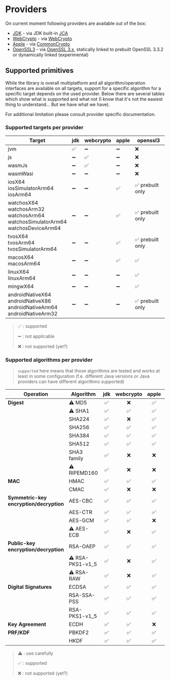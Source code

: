 # Providers

On current moment following providers are available out of the box:

* [JDK](../modules/cryptography-provider-jdk.md) - via
  JDK built-in [JCA](https://docs.oracle.com/en/java/javase/17/security/java-cryptography-architecture-jca-reference-guide.html)
* [WebCrypto](../modules/cryptography-provider-webcrypto.md) - via
  [WebCrypto](https://developer.mozilla.org/en-US/docs/Web/API/Web_Crypto_API)
* [Apple](../modules/cryptography-provider-apple.md) - via
  [CommonCrypto](https://developer.apple.com/library/archive/documentation/Security/Conceptual/cryptoservices/Introduction/Introduction.html)
* [OpenSSL3](../modules/cryptography-provider-openssl3.md) - via [OpenSSL 3.x](https://www.openssl.org),
  statically linked to prebuilt OpenSSL 3.3.2 or dynamically linked (experimental)

## Supported primitives

While the library is overall multiplatform and all algorithm/operation interfaces are available on all targets,
support for a specific algorithm for a specific target depends on the used provider.
Below there are several tables which show what is supported and what not
(I know that it's not the easiest thing to understand...
But we have what we have).

For additional limitation please consult provider specific documentation.

### Supported targets per provider

| Target                                                                                        | jdk | webcrypto | apple | openssl3        |
|-----------------------------------------------------------------------------------------------|-----|-----------|-------|-----------------|
| jvm                                                                                           | ✅   | ➖         | ➖     | ❌               |
| js                                                                                            | ➖   | ✅         | ➖     | ❌               |
| wasmJs                                                                                        | ➖   | ✅         | ➖     | ❌               |
| wasmWasi                                                                                      | ➖   | ➖         | ➖     | ❌               |
| iosX64<br/>iosSimulatorArm64<br/>iosArm64                                                     | ➖   | ➖         | ✅     | ✅ prebuilt only |
| watchosX64<br/>watchosArm32<br/>watchosArm64<br/>watchosSimulatorArm64<br/>watchosDeviceArm64 | ➖   | ➖         | ✅     | ✅ prebuilt only |
| tvosX64<br/>tvosArm64<br/>tvosSimulatorArm64                                                  | ➖   | ➖         | ✅     | ✅ prebuilt only |
| macosX64<br/>macosArm64                                                                       | ➖   | ➖         | ✅     | ✅               |
| linuxX64<br/>linuxArm64                                                                       | ➖   | ➖         | ➖     | ✅               |
| mingwX64                                                                                      | ➖   | ➖         | ➖     | ✅               |
| androidNativeX64<br/>androidNativeX86<br/>androidNativeArm64<br/>androidNativeArm32           | ➖   | ➖         | ➖     | ✅ prebuilt only |

> ✅ : supported
>
> ➖ : not applicable
>
> ❌ : not supported (yet?)

### Supported algorithms per provider

> `supported` here means that those algorithms are tested and works at least in some configuration
> (f.e. different Java versions or Java providers can have different algorithms supported)

| Operation                                   | Algorithm        | jdk | webcrypto | apple | openssl3 |
|---------------------------------------------|------------------|:---:|:---------:|:-----:|:--------:|
| **Digest**                                  | ⚠️ MD5           |  ✅  |     ❌     |   ✅   |    ✅     |
|                                             | ⚠️ SHA1          |  ✅  |     ✅     |   ✅   |    ✅     |
|                                             | SHA224           |  ✅  |     ❌     |   ✅   |    ✅     |
|                                             | SHA256           |  ✅  |     ✅     |   ✅   |    ✅     |
|                                             | SHA384           |  ✅  |     ✅     |   ✅   |    ✅     |
|                                             | SHA512           |  ✅  |     ✅     |   ✅   |    ✅     |
|                                             | SHA3 family      |  ✅  |     ❌     |   ❌   |    ✅     |
|                                             | ⚠️ RIPEMD160     |  ✅  |     ❌     |   ❌   |    ✅     |
| **MAC**                                     | HMAC             |  ✅  |     ✅     |   ✅   |    ✅     |
|                                             | CMAC             |  ✅  |     ❌     |   ❌   |    ✅     |
| **Symmetric-key<br/>encryption/decryption** | AES-CBC          |  ✅  |     ✅     |   ✅   |    ✅     |
|                                             | AES-CTR          |  ✅  |     ✅     |   ✅   |    ✅     |
|                                             | AES-GCM          |  ✅  |     ✅     |   ❌   |    ✅     |
|                                             | ⚠️ AES-ECB       |  ✅  |     ❌     |   ✅   |    ✅     |
| **Public-key<br/>encryption/decryption**    | RSA-OAEP         |  ✅  |     ✅     |   ✅   |    ✅     |
|                                             | ⚠️ RSA-PKS1-v1_5 |  ✅  |     ❌     |   ✅   |    ✅     |
|                                             | ⚠️ RSA-RAW       |  ✅  |     ❌     |   ✅   |    ✅     |
| **Digital Signatures**                      | ECDSA            |  ✅  |     ✅     |   ✅   |    ✅     |
|                                             | RSA-SSA-PSS      |  ✅  |     ✅     |   ✅   |    ✅     |
|                                             | RSA-PKS1-v1_5    |  ✅  |     ✅     |   ✅   |    ✅     |
| **Key Agreement**                           | ECDH             |  ✅  |     ✅     |   ❌   |    ✅     |
| **PRF/KDF**                                 | PBKDF2           |  ✅  |     ✅     |   ✅   |    ✅     |
|                                             | HKDF             |  ✅  |     ✅     |   ✅   |    ✅     |

> ⚠️ : use carefully
>
> ✅ : supported
>
> ❌ : not supported (yet?)
